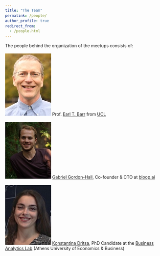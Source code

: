 ```yaml
---
title: "The Team"
permalink: /people/
author_profile: true
redirect_from:
  - /people.html
---
```


The people behind the organization of the meetups consists of:
<br>
<br>
![Earl T. Barr](/files/earl_t_barr_150.jpg) Prof. [Earl T. Barr](https://earlbarr.com/) from [UCL](https://www.ucl.ac.uk/)
<br>
<br>
![Gabriel Gordon-Hall](/files/gabriel_gordon_hall_150.jpg) [Gabriel Gordon-Hall](https://ggordonhall.github.io/), Co-founder & CTO at [bloop.ai](https://bloop.ai/)
<br>
<br>
![Konstantina Dritsa](/files/konstantina_dritsa_150.jpg) [Konstantina Dritsa](https://dritsa-konstantina.github.io/), PhD Candidate at the [Business Analytics Lab](https://www.balab.aueb.gr/) (Athens University of Economics & Business)
